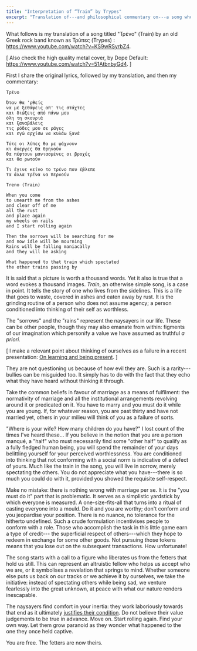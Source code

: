 ```yaml
---
title: "Interpretation of “Train” by Trypes"
excerpt: "Translation of---and philosophical commentary on---a song whose translated title is 'Train'."
---
```


What follows is my translation of a song titled "Τρένο" (Train) by an
old Greek rock band known as Τρύπες (Trypes) :
<https://www.youtube.com/watch?v=KS9wRSyrbZ4>.

[ Also check the high quality metal cover, by Dope Default:
  <https://www.youtube.com/watch?v=51AtbnbyGd4>. ]

First I share the original lyrics, followed by my translation, and then
my commentary:

```
Τρένο

Όταν θα 'ρθείς
να με ξεθάψεις απ' τις στάχτες
και διώξεις από πάνω μου
όλη τη σκουριά
και ξαναβάλεις
τις ρόδες μου σε ράγες
και εγώ αρχίσω να κυλάω ξανά

Τότε οι λύπες θα με ψάχνουν
κι άνεργες θα θρηνούν
θα πέφτουν μανιασμένες οι βροχές
και θα ρωτούν

Τι έγινε κείνο το τρένο που έβλεπε
τα άλλα τρένα να περνούν
```

```
Treno (Train)

When you come
to unearth me from the ashes
and clear off of me
all the rust
and place again
my wheels on rails
and I start rolling again

Then the sorrows will be searching for me
and now idle will be mourning
Rains will be falling maniacally
and they will be asking

What happened to that train which spectated
the other trains passing by
```

It is said that a picture is worth a thousand words.  Yet it also is
true that a word evokes a thousand images.  _Train_, an otherwise simple
song, is a case in point.  It tells the story of one who lives from the
sidelines.  This is a life that goes to waste, covered in ashes and
eaten away by rust.  It is the grinding routine of a person who does not
assume agency; a person conditioned into thinking of their self as
worthless.

The "sorrows" and the "rains" represent the naysayers in our life.
These can be other people, though they may also emanate from within:
figments of our imagination which personify a value we have assumed as
truthful _a priori_.

[ I make a relevant point about thinking of ourselves as a failure in a
recent presentation: [On learning and being
present](https://protesilaos.com/books/2022-06-25-knowledge-presence/). ]

They are not questioning us because of how evil they are.  Such is a
rarity---bullies can be misguided too.  It simply has to do with the
fact that they echo what they have heard without thinking it through.

Take the common beliefs in favour of marriage as a means of fulfilment:
the normativity of marriage and all the institutional arrangements
revolving around it or predicated on it.  You have to marry and you must
do it while you are young.  If, for whatever reason, you are past thirty
and have not married yet, others in your milieu will think of you as a
failure of sorts.

"Where is your wife?  How many children do you have?"  I lost count of
the times I've heard these...  If you believe in the notion that you are
a person manqué, a "half" who must necessarily find some "other half" to
qualify as a fully fledged human being, you will spend the remainder of
your days belittling yourself for your perceived worthlessness.  You are
conditioned into thinking that not conforming with a social norm is
indicative of a defect of yours.  Much like the train in the song, you
will live in sorrow, merely spectating the others.  You do not
appreciate what you have---there is so much you could do with it,
provided you showed the requisite self-respect.

Make no mistake: there is nothing wrong with marriage per se.  It is the
"you must do it" part that is problematic.  It serves as a simplistic
yardstick by which everyone is measured.  A one-size-fits-all that turns
into a ritual of casting everyone into a mould.  Do it and you are
worthy; don't conform and you jeopardise your position.  There is no
nuance, no tolerance for the hitherto undefined.  Such a crude
formulation incentivises people to conform with a role.  Those who
accomplish the task in this little game earn a type of credit--- the
superficial respect of others---which they hope to redeem in exchange
for some other goods.  Not pursuing those tokens means that you lose out
on the subsequent transactions.  How unfortunate!

The song starts with a call to a figure who liberates us from the
fetters that hold us still.  This can represent an altruistic fellow who
helps us accept who we are, or it symbolises a revelation that springs
to mind.  Whether someone else puts us back on our tracks or we achieve
it by ourselves, we take the initiative: instead of spectating others
while being sad, we venture fearlessly into the great unknown, at peace
with what our nature renders inescapable.

The naysayers find comfort in your inertia: they work laboriously
towards that end as it ultimately [justifies their
condition](https://protesilaos.com/interpretations/2022-06-28-alkinoos-mirror/).
Do not believe their value judgements to be true in advance.  Move on.
Start rolling again.  Find your own way.  Let them grow paranoid as they
wonder what happened to the one they once held captive.

You are free.  The fetters are now theirs.
